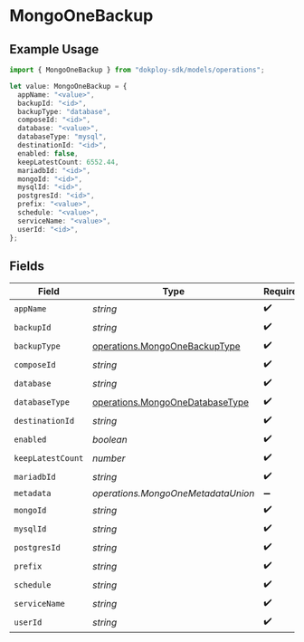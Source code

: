 # MongoOneBackup

## Example Usage

```typescript
import { MongoOneBackup } from "dokploy-sdk/models/operations";

let value: MongoOneBackup = {
  appName: "<value>",
  backupId: "<id>",
  backupType: "database",
  composeId: "<id>",
  database: "<value>",
  databaseType: "mysql",
  destinationId: "<id>",
  enabled: false,
  keepLatestCount: 6552.44,
  mariadbId: "<id>",
  mongoId: "<id>",
  mysqlId: "<id>",
  postgresId: "<id>",
  prefix: "<value>",
  schedule: "<value>",
  serviceName: "<value>",
  userId: "<id>",
};
```

## Fields

| Field                                                                              | Type                                                                               | Required                                                                           | Description                                                                        |
| ---------------------------------------------------------------------------------- | ---------------------------------------------------------------------------------- | ---------------------------------------------------------------------------------- | ---------------------------------------------------------------------------------- |
| `appName`                                                                          | *string*                                                                           | :heavy_check_mark:                                                                 | N/A                                                                                |
| `backupId`                                                                         | *string*                                                                           | :heavy_check_mark:                                                                 | N/A                                                                                |
| `backupType`                                                                       | [operations.MongoOneBackupType](../../models/operations/mongoonebackuptype.md)     | :heavy_check_mark:                                                                 | N/A                                                                                |
| `composeId`                                                                        | *string*                                                                           | :heavy_check_mark:                                                                 | N/A                                                                                |
| `database`                                                                         | *string*                                                                           | :heavy_check_mark:                                                                 | N/A                                                                                |
| `databaseType`                                                                     | [operations.MongoOneDatabaseType](../../models/operations/mongoonedatabasetype.md) | :heavy_check_mark:                                                                 | N/A                                                                                |
| `destinationId`                                                                    | *string*                                                                           | :heavy_check_mark:                                                                 | N/A                                                                                |
| `enabled`                                                                          | *boolean*                                                                          | :heavy_check_mark:                                                                 | N/A                                                                                |
| `keepLatestCount`                                                                  | *number*                                                                           | :heavy_check_mark:                                                                 | N/A                                                                                |
| `mariadbId`                                                                        | *string*                                                                           | :heavy_check_mark:                                                                 | N/A                                                                                |
| `metadata`                                                                         | *operations.MongoOneMetadataUnion*                                                 | :heavy_minus_sign:                                                                 | N/A                                                                                |
| `mongoId`                                                                          | *string*                                                                           | :heavy_check_mark:                                                                 | N/A                                                                                |
| `mysqlId`                                                                          | *string*                                                                           | :heavy_check_mark:                                                                 | N/A                                                                                |
| `postgresId`                                                                       | *string*                                                                           | :heavy_check_mark:                                                                 | N/A                                                                                |
| `prefix`                                                                           | *string*                                                                           | :heavy_check_mark:                                                                 | N/A                                                                                |
| `schedule`                                                                         | *string*                                                                           | :heavy_check_mark:                                                                 | N/A                                                                                |
| `serviceName`                                                                      | *string*                                                                           | :heavy_check_mark:                                                                 | N/A                                                                                |
| `userId`                                                                           | *string*                                                                           | :heavy_check_mark:                                                                 | N/A                                                                                |